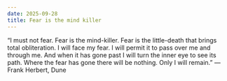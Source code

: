 ```yaml
---
date: 2025-09-28
title: Fear is the mind killer
---
```


“I must not fear. Fear is the mind-killer. Fear is the little-death that brings
total obliteration. I will face my fear. I will permit it to pass over me and
through me. And when it has gone past I will turn the inner eye to see its path.
Where the fear has gone there will be nothing. Only I will remain.” ― Frank
Herbert, Dune

